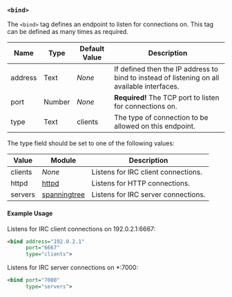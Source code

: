 <!-- This file contains a page fragment. Any changes will affect all pages that include it. -->

### `<bind>`

The `<bind>` tag defines an endpoint to listen for connections on. This tag can be defined as many times as required.

Name    | Type   | Default Value | Description
------- | ------ | ------------- | -----------
address | Text   | *None*        | If defined then the IP address to bind to instead of listening on all available interfaces.
port    | Number | *None*        | **Required!** The TCP port to listen for connections on.
type    | Text   | clients       | The type of connection to be allowed on this endpoint.

The type field should be set to one of the following values:

Value   | Module                                  | Description
------- | --------------------------------------- | -----------
clients | *None*                                  | Listens for IRC client connections.
httpd   | [httpd](/2/modules/httpd)               | Listens for HTTP connections.
servers | [spanningtree](/2/modules/spanningtree) | Listens for IRC server connections.

#### Example Usage

Listens for IRC client connections on 192.0.2.1:6667:

```xml
<bind address="192.0.2.1"
      port="6667"
      type="clients">
```

Listens for IRC server connections on *:7000:

```xml
<bind port="7000"
      type="servers">
```
